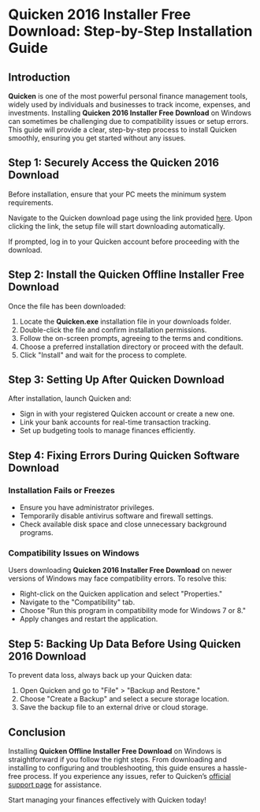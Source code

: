 # **Quicken 2016 Installer Free Download: Step-by-Step Installation Guide**

## Introduction

**Quicken** is one of the most powerful personal finance management tools, widely used by individuals and businesses to track income, expenses, and investments. Installing **Quicken 2016 Installer Free Download** on Windows can sometimes be challenging due to compatibility issues or setup errors. This guide will provide a clear, step-by-step process to install Quicken smoothly, ensuring you get started without any issues.

## Step 1: Securely Access the **Quicken 2016 Download**

Before installation, ensure that your PC meets the minimum system requirements.

Navigate to the Quicken download page using the link provided [here](https://quicken.com/download). Upon clicking the link, the setup file will start downloading automatically.

If prompted, log in to your Quicken account before proceeding with the download.

## Step 2: Install the **Quicken Offline Installer Free Download**

Once the file has been downloaded:

1. Locate the **Quicken.exe** installation file in your downloads folder.
2. Double-click the file and confirm installation permissions.
3. Follow the on-screen prompts, agreeing to the terms and conditions.
4. Choose a preferred installation directory or proceed with the default.
5. Click "Install" and wait for the process to complete.

## Step 3: Setting Up After **Quicken Download**

After installation, launch Quicken and:

- Sign in with your registered Quicken account or create a new one.
- Link your bank accounts for real-time transaction tracking.
- Set up budgeting tools to manage finances efficiently.

## Step 4: Fixing Errors During **Quicken Software Download**

### Installation Fails or Freezes
- Ensure you have administrator privileges.
- Temporarily disable antivirus software and firewall settings.
- Check available disk space and close unnecessary background programs.

### Compatibility Issues on Windows
Users downloading **Quicken 2016 Installer Free Download** on newer versions of Windows may face compatibility errors. To resolve this:

- Right-click on the Quicken application and select "Properties."
- Navigate to the "Compatibility" tab.
- Choose "Run this program in compatibility mode for Windows 7 or 8."
- Apply changes and restart the application.

## Step 5: Backing Up Data Before Using **Quicken 2016 Download**

To prevent data loss, always back up your Quicken data:

1. Open Quicken and go to "File" > "Backup and Restore."
2. Choose "Create a Backup" and select a secure storage location.
3. Save the backup file to an external drive or cloud storage.

## Conclusion

Installing **Quicken Offline Installer Free Download** on Windows is straightforward if you follow the right steps. From downloading and installing to configuring and troubleshooting, this guide ensures a hassle-free process. If you experience any issues, refer to Quicken’s [official support page](https://www.quicken.com/) for assistance.

Start managing your finances effectively with Quicken today!
